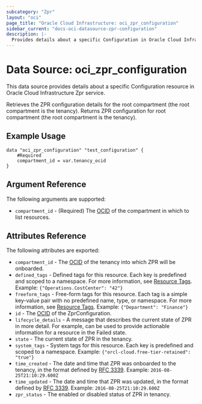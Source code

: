 ```yaml
---
subcategory: "Zpr"
layout: "oci"
page_title: "Oracle Cloud Infrastructure: oci_zpr_configuration"
sidebar_current: "docs-oci-datasource-zpr-configuration"
description: |-
  Provides details about a specific Configuration in Oracle Cloud Infrastructure Zpr service
---
```


# Data Source: oci_zpr_configuration
This data source provides details about a specific Configuration resource in Oracle Cloud Infrastructure Zpr service.

Retrieves the ZPR configuration details for the root compartment (the root compartment is the tenancy).
Returns ZPR configuration for root compartment (the root compartment is the tenancy).


## Example Usage

```hcl
data "oci_zpr_configuration" "test_configuration" {
	#Required
	compartment_id = var.tenancy_ocid
}
```

## Argument Reference

The following arguments are supported:

* `compartment_id` - (Required) The [OCID](https://docs.cloud.oracle.com/iaas/Content/General/Concepts/identifiers.htm) of the compartment in which to list resources.


## Attributes Reference

The following attributes are exported:

* `compartment_id` - The [OCID](https://docs.cloud.oracle.com/iaas/Content/General/Concepts/identifiers.htm) of the tenancy into which ZPR will be onboarded. 
* `defined_tags` - Defined tags for this resource. Each key is predefined and scoped to a namespace. For more information, see [Resource Tags](https://docs.cloud.oracle.com/iaas/Content/General/Concepts/resourcetags.htm).  Example: `{"Operations.CostCenter": "42"}` 
* `freeform_tags` - Free-form tags for this resource. Each tag is a simple key-value pair with no predefined name, type, or namespace. For more information, see [Resource Tags](https://docs.cloud.oracle.com/iaas/Content/General/Concepts/resourcetags.htm).  Example: `{"Department": "Finance"}` 
* `id` - The [OCID](https://docs.cloud.oracle.com/iaas/Content/General/Concepts/identifiers.htm) of the ZprConfiguration.
* `lifecycle_details` - A message that describes the current state of ZPR in more detail. For example, can be used to provide actionable information for a resource in the Failed state. 
* `state` - The current state of ZPR in the tenancy.
* `system_tags` - System tags for this resource. Each key is predefined and scoped to a namespace.  Example: `{"orcl-cloud.free-tier-retained": "true"}` 
* `time_created` - The date and time that ZPR was onboarded to the tenancy, in the format defined by [RFC 3339](https://tools.ietf.org/html/rfc3339).  Example: `2016-08-25T21:10:29.600Z` 
* `time_updated` - The date and time that ZPR was updated, in the format defined by [RFC 3339](https://tools.ietf.org/html/rfc3339).  Example: `2016-08-25T21:10:29.600Z` 
* `zpr_status` - The enabled or disabled status of ZPR in tenancy.

